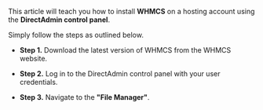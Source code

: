 This article will teach you how to install **WHMCS** on a hosting account using the **DirectAdmin control panel**. 

Simply follow the steps as outlined below.

* **Step 1.** Download the latest version of WHMCS from the WHMCS website.

* **Step 2.** Log in to the DirectAdmin control panel with your user credentials.

* **Step 3.** Navigate to the **"File Manager"**.
